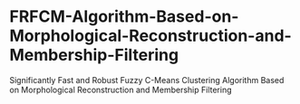 # FRFCM-Algorithm-Based-on-Morphological-Reconstruction-and-Membership-Filtering
Significantly Fast and Robust Fuzzy C-Means Clustering Algorithm Based on Morphological Reconstruction and Membership Filtering
